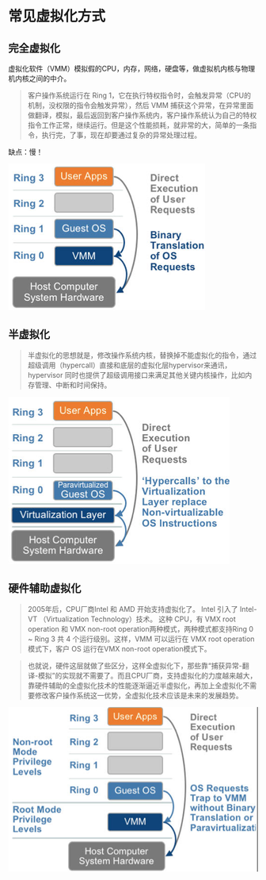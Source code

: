 # 常见虚拟化方式

## 完全虚拟化

虚拟化软件（VMM）模拟假的CPU，内存，网络，硬盘等，做虚拟机内核与物理机内核之间的中介。

> 客户操作系统运行在 Ring 1，它在执行特权指令时，会触发异常（CPU的机制，没权限的指令会触发异常），然后 VMM 捕获这个异常，在异常里面做翻译，模拟，最后返回到客户操作系统内，客户操作系统认为自己的特权指令工作正常，继续运行。但是这个性能损耗，就非常的大，简单的一条指令，执行完，了事，现在却要通过复杂的异常处理过程。

缺点：慢！

![image](https://raw.githubusercontent.com/ingangi/blog/master/img/vm_all_v.jpg)

## 半虚拟化

>  半虚拟化的思想就是，修改操作系统内核，替换掉不能虚拟化的指令，通过超级调用（hypercall）直接和底层的虚拟化层hypervisor来通讯，hypervisor 同时也提供了超级调用接口来满足其他关键内核操作，比如内存管理、中断和时间保持。

![image](https://raw.githubusercontent.com/ingangi/blog/master/img/vm_half_v.jpg)

## 硬件辅助虚拟化

> 2005年后，CPU厂商Intel 和 AMD 开始支持虚拟化了。 Intel 引入了 Intel-VT （Virtualization Technology）技术。 这种 CPU，有 VMX root operation 和 VMX non-root operation两种模式，两种模式都支持Ring 0 ~ Ring 3 共 4 个运行级别。这样，VMM 可以运行在 VMX root operation模式下，客户 OS 运行在VMX non-root operation模式下。

> 也就说，硬件这层就做了些区分，这样全虚拟化下，那些靠“捕获异常-翻译-模拟”的实现就不需要了。而且CPU厂商，支持虚拟化的力度越来越大，靠硬件辅助的全虚拟化技术的性能逐渐逼近半虚拟化，再加上全虚拟化不需要修改客户操作系统这一优势，全虚拟化技术应该是未来的发展趋势。

![image](https://raw.githubusercontent.com/ingangi/blog/master/img/vm_hard_v.jpg)